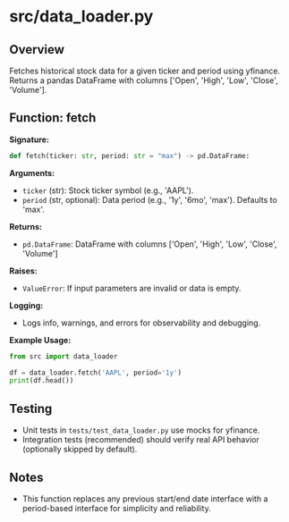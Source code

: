 # src/data_loader.py

## Overview
Fetches historical stock data for a given ticker and period using yfinance. Returns a pandas DataFrame with columns ['Open', 'High', 'Low', 'Close', 'Volume'].

## Function: fetch

**Signature:**
```python
def fetch(ticker: str, period: str = "max") -> pd.DataFrame:
```

**Arguments:**
- `ticker` (str): Stock ticker symbol (e.g., 'AAPL').
- `period` (str, optional): Data period (e.g., '1y', '6mo', 'max'). Defaults to 'max'.

**Returns:**
- `pd.DataFrame`: DataFrame with columns ['Open', 'High', 'Low', 'Close', 'Volume']

**Raises:**
- `ValueError`: If input parameters are invalid or data is empty.

**Logging:**
- Logs info, warnings, and errors for observability and debugging.

**Example Usage:**
```python
from src import data_loader

df = data_loader.fetch('AAPL', period='1y')
print(df.head())
```

## Testing
- Unit tests in `tests/test_data_loader.py` use mocks for yfinance.
- Integration tests (recommended) should verify real API behavior (optionally skipped by default).

## Notes
- This function replaces any previous start/end date interface with a period-based interface for simplicity and reliability.
